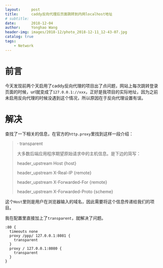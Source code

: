 ```yaml
---
layout:     post
title:      caddy反向代理后页面跳转到内网localhost地址
# subtitle:   
date:       2018-12-04
author:     Yonghao Wang
header-img: images/2018-12/photo_2018-12-11_12-43-07.jpg
catalog: true
tags:
    - Network
---
```


# 前言

今天发现前两个天启用了caddy反向代理的项目出了点问题，网站上每次跳转登录页面的时候，url就变成了`127.0.0.1://xxx`，正好是我项目的实际地址，因为之前未启用反向代理的时候没遇到这个情况，所以原因在于反向代理设置有误。

# 解决

查找了一下相关的信息，在官方的`http.proxy`里找到这样一段介绍：
> · transparent
> 
> 大多数后端应用程序期望原始请求中的主机信息。是下边的简写：
> 
> header_upstream Host {host}
> 
> header_upstream X-Real-IP {remote}
> 
> header_upstream X-Forwarded-For {remote}
> 
> header_upstream X-Forwarded-Proto {scheme}

这个`Host`里则是用户在浏览器输入的域名，因此需要将这个信息传递给我们的项目。

我在配置里直接加上了`transparent`，就解决了问题。
```
:80 {
  timeouts none
  proxy /ppp/ 127.0.0.1:8081 {
    transparent
  }
  proxy / 127.0.0.1:8080 {
    transparent
  }
}
```
